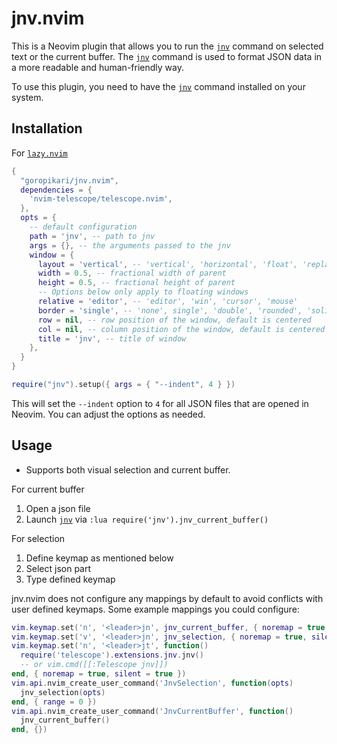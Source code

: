 # jnv.nvim

This is a Neovim plugin that allows you to run the [`jnv`][1] command on selected text or the current buffer. The [`jnv`][1] command is used to format JSON data in a more readable and human-friendly way.

To use this plugin, you need to have the [`jnv`][1] command installed on your system.


## Installation

For [`lazy.nvim`][2]

```lua
{
  "goropikari/jnv.nvim",
  dependencies = {
    'nvim-telescope/telescope.nvim',
  },
  opts = {
    -- default configuration
    path = 'jnv', -- path to jnv
    args = {}, -- the arguments passed to the jnv
    window = {
      layout = 'vertical', -- 'vertical', 'horizontal', 'float', 'replace'
      width = 0.5, -- fractional width of parent
      height = 0.5, -- fractional height of parent
      -- Options below only apply to floating windows
      relative = 'editor', -- 'editor', 'win', 'cursor', 'mouse'
      border = 'single', -- 'none', single', 'double', 'rounded', 'solid', 'shadow'
      row = nil, -- row position of the window, default is centered
      col = nil, -- column position of the window, default is centered
      title = 'jnv', -- title of window
    },
  }
}
```

```lua
require("jnv").setup({ args = { "--indent", 4 } })
```

This will set the `--indent` option to `4` for all JSON files that are opened in Neovim. You can adjust the options as needed.

## Usage

* Supports both visual selection and current buffer.

For current buffer
1. Open a json file
1. Launch [`jnv`][1] via `:lua require('jnv').jnv_current_buffer()`

For selection
1. Define keymap as mentioned below
1. Select json part
1. Type defined keymap

jnv.nvim does not configure any mappings by default to avoid conflicts with user defined keymaps.
Some example mappings you could configure:

```lua
vim.keymap.set('n', '<leader>jn', jnv_current_buffer, { noremap = true, silent = true })
vim.keymap.set('v', '<leader>jn', jnv_selection, { noremap = true, silent = true })
vim.keymap.set('n', '<leader>jt', function()
  require('telescope').extensions.jnv.jnv()
  -- or vim.cmd([[:Telescope jnv]])
end, { noremap = true, silent = true })
vim.api.nvim_create_user_command('JnvSelection', function(opts)
  jnv_selection(opts)
end, { range = 0 })
vim.api.nvim_create_user_command('JnvCurrentBuffer', function()
  jnv_current_buffer()
end, {})
```

[1]: https://github.com/ynqa/jnv
[2]: https://github.com/folke/lazy.nvim
